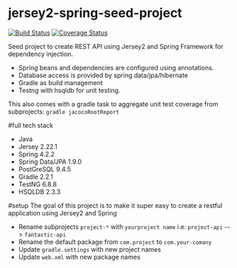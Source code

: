 # jersey2-spring-seed-project
[![Build Status](https://travis-ci.org/julesbond007/jersey2-spring-seed-project.svg?branch=master)](https://travis-ci.org/julesbond007/jersey2-spring-seed-project)
[![Coverage Status](https://coveralls.io/repos/julesbond007/jersey2-spring-seed-project/badge.svg?branch=master&service=github)](https://coveralls.io/github/julesbond007/jersey2-spring-seed-project?branch=master) 

Seed project to create REST API using Jersey2 and Spring Framework for dependency injection.  

- Spring beans and dependencies are configured using annotations.
- Database access is provided by spring data/jpa/hibernate
- Gradle as build management
- Testng with hsqldb for unit testing.

This also comes with a gradle task to aggregate unit test coverage from subprojects: `gradle jacocoRootReport`

#full tech stack
- Java
- Jersey 2.22.1
- Spring 4.2.2
- Spring Data/JPA 1.9.0
- PostGreSQL 9.4.5
- Gradle 2.2.1
- TestNG 6.8.8
- HSQLDB 2.3.3

#setup
The goal of this project is to make it super easy to create a restful application using Jersey2 and Spring
- Rename subprojects `project-*` with `yourproject name` i.e: `project-api` --> `fantastic-api`
- Rename the default package from  `com.project` to `com.your-comany`
- Update `gradle.settings` with new project names
- Update `web.xml` with new package names
